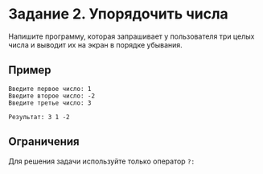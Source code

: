 # Задание 2. Упорядочить числа

Напишите программу, которая запрашивает у пользователя три целых числа и выводит их на экран в порядке убывания.

## Пример

```
Введите первое число: 1
Введите второе число: -2
Введите третье число: 3

Результат: 3 1 -2
```

## Ограничения

Для решения задачи используйте только оператор `?:`

